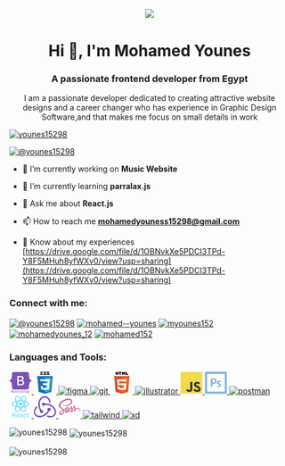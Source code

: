 <p align="center">
<img width="600"  src="https://r7q6w9z6.rocketcdn.me/career/wp-content/uploads/2020/03/hello.gif">

</p>
<h1 align="center">Hi 👋, I'm Mohamed Younes</h1>
<h3 align="center">A passionate frontend developer from Egypt</h3>
<p  align="center" >I am a passionate developer dedicated to creating
attractive website designs and a career changer who has experience in Graphic Design Software,and that makes me focus on small
details in work</p>
<p align="left"> <a href="https://github.com/ryo-ma/github-profile-trophy"><img src="https://github-profile-trophy.vercel.app/?username=younes15298" alt="younes15298" /></a> </p>

<p align="left"> <a href="https://twitter.com/@younes15298" target="blank"><img src="https://img.shields.io/twitter/follow/@younes15298?logo=twitter&style=for-the-badge" alt="@younes15298" /></a> </p>

- 🔭 I’m currently working on **Music Website**

- 🌱 I’m currently learning **parralax.js**

- 💬 Ask me about **React.js**

- 📫 How to reach me **mohamedyouness15298@gmail.com**

- 📄 Know about my experiences [https://drive.google.com/file/d/1OBNvkXe5PDCI3TPd-Y8F5MHuh8yfWXv0/view?usp=sharing](https://drive.google.com/file/d/1OBNvkXe5PDCI3TPd-Y8F5MHuh8yfWXv0/view?usp=sharing)

<h3 align="left">Connect with me:</h3>
<p align="left">
<a href="https://twitter.com/@younes15298" target="blank"><img align="center" src="https://raw.githubusercontent.com/rahuldkjain/github-profile-readme-generator/master/src/images/icons/Social/twitter.svg" alt="@younes15298" height="30" width="40" /></a>
<a href="https://linkedin.com/in/mohamed--younes" target="blank"><img align="center" src="https://raw.githubusercontent.com/rahuldkjain/github-profile-readme-generator/master/src/images/icons/Social/linked-in-alt.svg" alt="mohamed--younes" height="30" width="40" /></a>
<a href="https://fb.com/myounes152" target="blank"><img align="center" src="https://raw.githubusercontent.com/rahuldkjain/github-profile-readme-generator/master/src/images/icons/Social/facebook.svg" alt="myounes152" height="30" width="40" /></a>
<a href="https://instagram.com/mohamedyounes_12" target="blank"><img align="center" src="https://raw.githubusercontent.com/rahuldkjain/github-profile-readme-generator/master/src/images/icons/Social/instagram.svg" alt="mohamedyounes_12" height="30" width="40" /></a>
<a href="https://www.behance.net/mohamed152" target="blank"><img align="center" src="https://raw.githubusercontent.com/rahuldkjain/github-profile-readme-generator/master/src/images/icons/Social/behance.svg" alt="mohamed152" height="30" width="40" /></a>
</p>

<h3 align="left">Languages and Tools:</h3>
<p align="left"> <a href="https://getbootstrap.com" target="_blank" rel="noreferrer"> <img src="https://raw.githubusercontent.com/devicons/devicon/master/icons/bootstrap/bootstrap-plain-wordmark.svg" alt="bootstrap" width="40" height="40"/> </a> <a href="https://www.w3schools.com/css/" target="_blank" rel="noreferrer"> <img src="https://raw.githubusercontent.com/devicons/devicon/master/icons/css3/css3-original-wordmark.svg" alt="css3" width="40" height="40"/> </a> <a href="https://www.figma.com/" target="_blank" rel="noreferrer"> <img src="https://www.vectorlogo.zone/logos/figma/figma-icon.svg" alt="figma" width="40" height="40"/> </a> <a href="https://git-scm.com/" target="_blank" rel="noreferrer"> <img src="https://www.vectorlogo.zone/logos/git-scm/git-scm-icon.svg" alt="git" width="40" height="40"/> </a> <a href="https://www.w3.org/html/" target="_blank" rel="noreferrer"> <img src="https://raw.githubusercontent.com/devicons/devicon/master/icons/html5/html5-original-wordmark.svg" alt="html5" width="40" height="40"/> </a> <a href="https://www.adobe.com/in/products/illustrator.html" target="_blank" rel="noreferrer"> <img src="https://www.vectorlogo.zone/logos/adobe_illustrator/adobe_illustrator-icon.svg" alt="illustrator" width="40" height="40"/> </a> <a href="https://developer.mozilla.org/en-US/docs/Web/JavaScript" target="_blank" rel="noreferrer"> <img src="https://raw.githubusercontent.com/devicons/devicon/master/icons/javascript/javascript-original.svg" alt="javascript" width="40" height="40"/> </a> <a href="https://www.photoshop.com/en" target="_blank" rel="noreferrer"> <img src="https://raw.githubusercontent.com/devicons/devicon/master/icons/photoshop/photoshop-line.svg" alt="photoshop" width="40" height="40"/> </a> <a href="https://postman.com" target="_blank" rel="noreferrer"> <img src="https://www.vectorlogo.zone/logos/getpostman/getpostman-icon.svg" alt="postman" width="40" height="40"/> </a> <a href="https://reactjs.org/" target="_blank" rel="noreferrer"> <img src="https://raw.githubusercontent.com/devicons/devicon/master/icons/react/react-original-wordmark.svg" alt="react" width="40" height="40"/> </a> <a href="https://redux.js.org" target="_blank" rel="noreferrer"> <img src="https://raw.githubusercontent.com/devicons/devicon/master/icons/redux/redux-original.svg" alt="redux" width="40" height="40"/> </a> <a href="https://sass-lang.com" target="_blank" rel="noreferrer"> <img src="https://raw.githubusercontent.com/devicons/devicon/master/icons/sass/sass-original.svg" alt="sass" width="40" height="40"/> </a> <a href="https://tailwindcss.com/" target="_blank" rel="noreferrer"> <img src="https://www.vectorlogo.zone/logos/tailwindcss/tailwindcss-icon.svg" alt="tailwind" width="40" height="40"/> </a> <a href="https://www.adobe.com/products/xd.html" target="_blank" rel="noreferrer"> <img src="https://cdn.worldvectorlogo.com/logos/adobe-xd.svg" alt="xd" width="40" height="40"/> </a> </p>

<p><img align="left" src="https://github-readme-stats.vercel.app/api/top-langs?username=younes15298&show_icons=true&locale=en&layout=compact" alt="younes15298" /></p>

<p>&nbsp;<img align="center" src="https://github-readme-stats.vercel.app/api?username=younes15298&show_icons=true&locale=en" alt="younes15298" /></p>

<p><img align="center" src="https://github-readme-streak-stats.herokuapp.com/?user=younes15298&" alt="younes15298" /></p>
